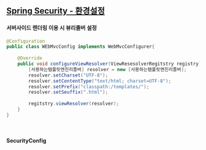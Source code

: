 ## [Spring Security - 환경설정](https://www.youtube.com/watch?v=GEv_hw0VOxE&list=PL93mKxaRDidERCyMaobSLkvSPzYtIk0Ah&index=1)

#### 서버사이드 렌더링 이용 시 뷰리졸버 설정

```java
@Configuration
public class WEbMvcConfig implements WebMvcConfigurer{
    
    @Override
    public void configureViewResolver(ViewResesolverRegitstry registry){
        [사용하는탬플릿엔진리졸버] resolver = new [사용하는탬플릿엔진리졸버];
        resolver.setCharset("UTF-8");
        resolver.setContentType("text/html; charset=UTF-8");
        resolver.setPrefix("classpath:/templates/");
        resolver.setSeuffix(".html");
        
        regitstry.viewResolver(resolver);
    }
}
```

<br/>

#### SecurityConfig

```java
```

